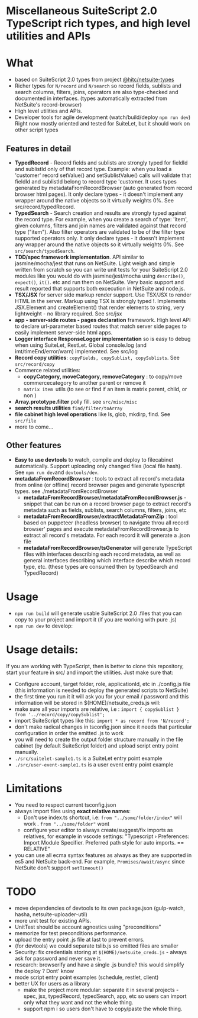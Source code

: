 # Miscellaneous SuiteScript 2.0 TypeScript rich types, and high level utilities and APIs

# What

 * based on SuiteScript 2.0 types from project [@hitc/netsuite-types](https://github.com/headintheclouddev/typings-suitescript-2.0)
 * Richer types for `N/record` and `N/search` so record fields, sublists and search columns, filters, joins, operators are also type-checked and documented in interfaces. (types automatically extracted from NetSuite's record-browser)
 * High level utilities and APIs.
 * Developer tools for agile development (watch/build/deploy `npm run dev`)
 Right now mostly oriented and tested for SuiteLet, but it should work on other script types

## Features in detail

 * **TypedRecord** - Record fields and sublists are strongly typed for fieldId and sublistId only of that record type. Example: when you load a 'customer' record setValue() and setSublistValue() calls will validate that fieldId and sublistId belong to record type 'customer. It uses types generated by metadataFromRecordBrowser (auto generated from record browser html pages). It only declare types - it doesn't implement any wrapper around the native objects so it virtually weights 0%. See src/record/typedRecord. 
 * **TypedSearch** - Search creation and results are strongly typed against the record type. For example, when you create a search of type: 'item', given columns, filters and join names are validated against that record type ("item"). Also filter operators are validated to be of the filter type supported operators only. It only declare types - it doesn't implement any wrapper around the native objects so it virtually weights 0%. See `src/search/typedSearch`. 
 * **TDD/spec framework implementation**. API similar to jasmine/mocha/jest that runs on NetSuite. Light weigh and simple written from scratch so you can write unit tests for your SuiteScript 2.0 modules like you would do with jasmine/jest/mocha using `describe()`, `expect()`, `it()`. etc and run them on NetSuite. Very basic support and result reported that supports both excecution in NetSuite and node.js.
 * **TSX/JSX** for server side markup render support. Use TSX/JSX to render HTML in the server. Markup using TSX is strongly typed !. Implements JSX.Element and createElement() that render elements to string, very lightweight - no library required. See src/jsx
 * **app - server-side routes - pages declaration** framework. High level API to declare url-parameter based routes that match server side pages to easily implement server-side html apps. 
 * **Logger interface ResponseLogger implementation** so is easy to debug when using SuiteLet, RestLet. Global console.log (and imt/timeEnd/error/warn) implemented. See src/log
 * **Record copy utilities**: `copyFields, copySublist, copySublists`. See `src/record/copy`
 * Commerce related utilities: 
   * **copyCategory, moveCategory, removeCategory** : to copy/move commercecategory to another parent or remove it
   * `matrix item `utils (to see or find if an item is matrix parent, child, or non )
 * **Array.prototype.filter** polly fill. see `src/misc/misc`
 * **search results utilities** `find/filter/toArray`
 * **file cabinet high level operations** like ls, glob, mkdirp, find. See `src/file`
 * more to come...

## Other features

 * **Easy to use devtools** to watch, compile and deploy to filecabinet automatically. Support uploading only changed files (local file hash). See `npm run dev`and `devtools/dev`.
 * **metadataFromRecordBrowser** : tools to extract all record's metadata from online (or offline) record browser pages and generate typescript types. see ./metadataFromRecordBrowser
   * **metadataFromRecordBrowser/metadataFromRecordBrowser.js** - snippet that can be run on a record browser page to extract record's metadata such as fields, sublists, search columns, filters, joins, etc
   * **metadataFromRecordBrowser/extractMetadataFromZip** : tool based on puppeteer (headless browser) to navigate throu all record browser' pages and execute metadataFromRecordBrowser.js to extract all record's metadata. For each record it will generate a .json file
   * **metadataFromRecordBrowser/tsGenerator** will generate TypeScript files with interfaces describing each record metadata, as well as general interfaces describing which interface describe which record type, etc. (these types are consumed then by typedSearch and TypedRecord)

# Usage

 * `npm run build` will generate usable SuiteScript 2.0 .files that you can copy to your project and import it (if you are working with pure .js)
 * `npm run dev` to develop:

# Usage details: 

If you are working with TypeScript, then is better to clone this repository, start your feature in src/ and import the utilities. Just make sure that:
 * Configure account, target folder, role, applicationId, etc in ./config.js file (this information is needed to deploy the generated scripts to NetSuite)
 * the first time you run it it will ask you for your email / password and this information will be stored in $(HOME)/netsuite_creds.js
will:
 * make sure all your imports are relative, i.e : `import { copySublist } from '../record/copy/copySublist';`
 * import SuiteScript types like this: `import * as record from 'N/record';`
 * don't make radical changes in tsconfig.json since it needs that particular configuration in order the emitted .js to work
 * you will need to create the output folder structure manually in the file cabinet (by default SuiteScript folder) and upload script entry point manually.
 * `./src/suitelet-sample1.ts` is a SuiteLet entry point example
 * `./src/user-event-sample1.ts` is a user event entry point example 

# Limitations
 
 * You need to respect current tsconfig.json
 * always import files using **exact relative names**: 
   * Don't use index.ts shortcut, i.e: `from "../some/folder/index"` will work . `from "../some/folder"` wont
   * configure your editor to always create/suggest/fix imports as relatives, for example in vscode settings: "Typescript › Preferences: Import Module Specifier. Preferred path style for auto imports. == RELATIVE" 
 * you can use all ecma syntax features as always as they are supported in es5 and NetSuite back-end. For example,  `Promises/await/async` since NetSuite don't support `setTimeout()`


# TODO

 * move dependencies of devtools to its own package.json (gulp-watch, hasha, netsuite-uploader-util)
 * more unit test for existing APIs. 
 * UnitTest should be account agnostics using "preconditions"
 * memorize for test preconditions performance. 
 * upload the entry point .js file at last to prevent errors. 
 * (for devtools) we could separate tslib.js so emitted files are smaller
 * Security: fix credentials storing at `$(HOME)/netsuite_creds.js` - always ask for password and never save it.
 * research: browserify and have a single .js bundle? this would simplify the deploy ? Dont' know
 * mode script entry point examples (schedule, restlet, client)
 * better UX for users as a library
   * make the project more modular: separate it in several projects - spec, jsx, typedRecord, typedSearch, app, etc so users can import only what they want and not the whole thing. 
   * support npm i so users don't have to copy/paste the whole thing. 
 